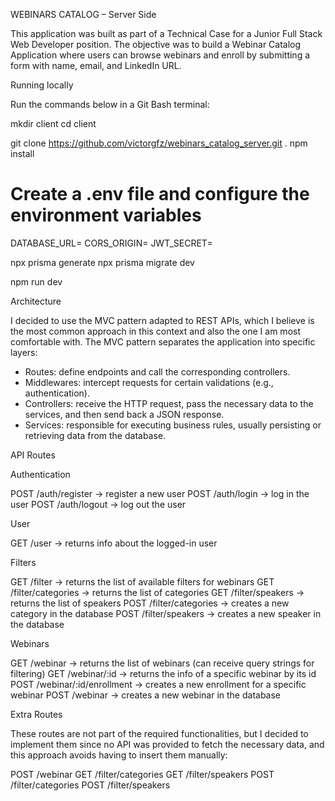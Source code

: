 WEBINARS CATALOG – Server Side

This application was built as part of a Technical Case for a Junior Full Stack Web Developer position.
The objective was to build a Webinar Catalog Application where users can browse webinars and enroll by submitting a form with name, email, and LinkedIn URL.

Running locally

Run the commands below in a Git Bash terminal:

mkdir client
cd client

git clone https://github.com/victorgfz/webinars_catalog_server.git .
npm install

# Create a .env file and configure the environment variables
DATABASE_URL=
CORS_ORIGIN=
JWT_SECRET=

npx prisma generate
npx prisma migrate dev

npm run dev

Architecture

I decided to use the MVC pattern adapted to REST APIs, which I believe is the most common approach in this context and also the one I am most comfortable with.
The MVC pattern separates the application into specific layers:

- Routes: define endpoints and call the corresponding controllers.
- Middlewares: intercept requests for certain validations (e.g., authentication).
- Controllers: receive the HTTP request, pass the necessary data to the services, and then send back a JSON response.
- Services: responsible for executing business rules, usually persisting or retrieving data from the database.

API Routes

Authentication

POST /auth/register → register a new user
POST /auth/login → log in the user
POST /auth/logout → log out the user

User

GET /user → returns info about the logged-in user

Filters

GET /filter → returns the list of available filters for webinars
GET /filter/categories → returns the list of categories
GET /filter/speakers → returns the list of speakers
POST /filter/categories → creates a new category in the database
POST /filter/speakers → creates a new speaker in the database

Webinars

GET /webinar → returns the list of webinars (can receive query strings for filtering)
GET /webinar/:id → returns the info of a specific webinar by its id
POST /webinar/:id/enrollment → creates a new enrollment for a specific webinar
POST /webinar → creates a new webinar in the database

Extra Routes

These routes are not part of the required functionalities, but I decided to implement them since no API was provided to fetch the necessary data, and this approach avoids having to insert them manually:

POST /webinar
GET /filter/categories
GET /filter/speakers
POST /filter/categories
POST /filter/speakers
